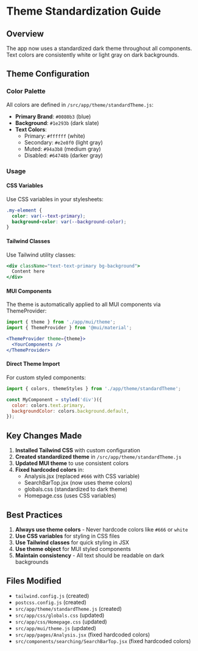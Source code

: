 # Theme Standardization Guide

## Overview
The app now uses a standardized dark theme throughout all components. Text colors are consistently white or light gray on dark backgrounds.

## Theme Configuration

### Color Palette
All colors are defined in `/src/app/theme/standardTheme.js`:

- **Primary Brand**: `#0080b3` (blue)
- **Background**: `#1e293b` (dark slate)
- **Text Colors**:
  - Primary: `#ffffff` (white)
  - Secondary: `#e2e8f0` (light gray)
  - Muted: `#94a3b8` (medium gray)
  - Disabled: `#64748b` (darker gray)

### Usage

#### CSS Variables
Use CSS variables in your stylesheets:
```css
.my-element {
  color: var(--text-primary);
  background-color: var(--background-color);
}
```

#### Tailwind Classes
Use Tailwind utility classes:
```jsx
<div className="text-text-primary bg-background">
  Content here
</div>
```

#### MUI Components
The theme is automatically applied to all MUI components via ThemeProvider:
```jsx
import { theme } from './app/mui/theme';
import { ThemeProvider } from '@mui/material';

<ThemeProvider theme={theme}>
  <YourComponents />
</ThemeProvider>
```

#### Direct Theme Import
For custom styled components:
```jsx
import { colors, themeStyles } from './app/theme/standardTheme';

const MyComponent = styled('div')({
  color: colors.text.primary,
  backgroundColor: colors.background.default,
});
```

## Key Changes Made

1. **Installed Tailwind CSS** with custom configuration
2. **Created standardized theme** in `/src/app/theme/standardTheme.js`
3. **Updated MUI theme** to use consistent colors
4. **Fixed hardcoded colors** in:
   - Analysis.jsx (replaced `#666` with CSS variable)
   - SearchBarTop.jsx (now uses theme colors)
   - globals.css (standardized to dark theme)
   - Homepage.css (uses CSS variables)

## Best Practices

1. **Always use theme colors** - Never hardcode colors like `#666` or `white`
2. **Use CSS variables** for styling in CSS files
3. **Use Tailwind classes** for quick styling in JSX
4. **Use theme object** for MUI styled components
5. **Maintain consistency** - All text should be readable on dark backgrounds

## Files Modified

- `tailwind.config.js` (created)
- `postcss.config.js` (created)
- `src/app/theme/standardTheme.js` (created)
- `src/app/css/globals.css` (updated)
- `src/app/css/Homepage.css` (updated)
- `src/app/mui/theme.js` (updated)
- `src/app/pages/Analysis.jsx` (fixed hardcoded colors)
- `src/components/searching/SearchBarTop.jsx` (fixed hardcoded colors)
